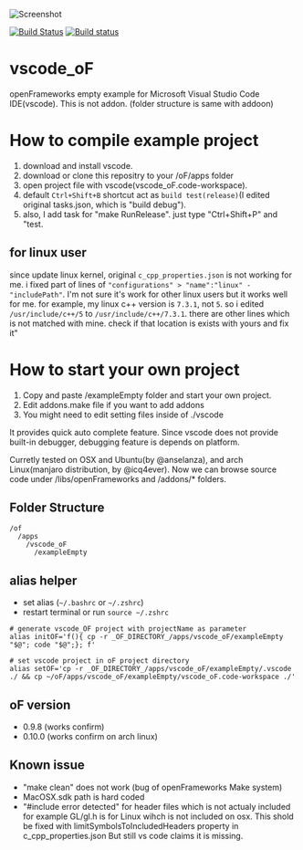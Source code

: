 ![Screenshot](ss.png)

[![Build Status](https://travis-ci.org/hiroMTB/vscode_oF.svg?branch=master)](https://travis-ci.org/hiroMTB/vscode_oF)
[![Build status](https://ci.appveyor.com/api/projects/status/gp66lfcygw2mtnld/branch/master?svg=true)](https://ci.appveyor.com/project/hiroMTB/vscode-of/branch/master)

# vscode_oF
openFrameworks empty example for Microsoft Visual Studio Code IDE(vscode).
This is not addon. (folder structure is same with addoon)

# How to compile example project
1. download and install vscode.
2. download or clone this repositry to your /oF/apps folder
2. open project file with vscode(vscode_oF.code-workspace).
3. default `Ctrl+Shift+B` shortcut act as `build test(release)`(I edited original tasks.json, which is "build debug").
4. also, I add task for "make RunRelease". just type "Ctrl+Shift+P" and "test.

## for linux user
since update linux kernel, original `c_cpp_properties.json` is not working for me. i fixed part of lines of `"configurations" > "name":"linux" - "includePath"`. I'm not sure it's work for other linux users but it works well for me. for example, my linux c++ version is `7.3.1`, not `5`. so i edited `/usr/include/c++/5` to `/usr/include/c++/7.3.1`. there are other lines which is not matched with mine. check if that location is exists with yours and fix it"

# How to start your own project
1. Copy and paste /exampleEmpty folder and start your own project.
2. Edit addons.make file if you want to add addons
3. You might need to edit setting files inside of ./vscode

It provides quick auto complete feature.
Since vscode does not provide built-in debugger, debugging feature is depends on platform.

Curretly tested on OSX and Ubuntu(by @anselanza), and arch Linux(manjaro distribution, by @icq4ever).
Now we can browse source code under /libs/openFrameworks and /addons/* folders.

## Folder Structure
```
/of
  /apps
    /vscode_oF
      /exampleEmpty
```

## alias helper
- set alias (`~/.bashrc` or `~/.zshrc`)
- restart terminal or run `source ~/.zshrc` 

```
# generate vscode_OF project with projectName as parameter
alias initOF='f(){ cp -r _OF_DIRECTORY_/apps/vscode_oF/exampleEmpty "$@"; code "$@";}; f'

# set vscode project in oF project directory 
alias setOF='cp -r _OF_DIRECTORY_/apps/vscode_oF/exampleEmpty/.vscode ./ && cp ~/oF/apps/vscode_oF/exampleEmpty/vscode_oF.code-workspace ./'
```

## oF version
- 0.9.8 (works confirm)
- 0.10.0 (works confirm on arch linux)


## Known issue
+ "make clean" does not work (bug of openFrameworks Make system)
+ MacOSX.sdk path is hard coded
+ "#include error detected" for header files which is not actualy included
    for example GL/gl.h is for Linux wihch is not included on osx. This shold be fixed with limitSymbolsToIncludedHeaders property in c_cpp_properties.json
    But still vs code claims it is missing.
